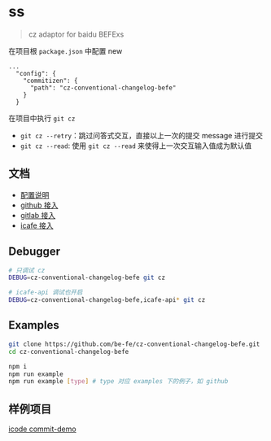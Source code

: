# ss

> cz adaptor for baidu BEFExs

在项目根 `package.json` 中配置 new

```text
...
  "config": {
    "commitizen": {
      "path": "cz-conventional-changelog-befe"
    }
  }
```

在项目中执行 `git cz`

- `git cz --retry`：跳过问答式交互，直接以上一次的提交 message 进行提交
- `git cz --read`: 使用 `git cz --read` 来使得上一次交互输入值成为默认值

## 文档

- [配置说明](./docs/configuration.md)
- [github 接入](./docs/github-usage.md)
- [gitlab 接入](./docs/gitlab-usage.md)
- [icafe 接入](./docs/icafe-usage.md)

## Debugger

```bash
# 只调试 cz
DEBUG=cz-conventional-changelog-befe git cz

# icafe-api 调试也开启
DEBUG=cz-conventional-changelog-befe,icafe-api* git cz
```

## Examples

```bash
git clone https://github.com/be-fe/cz-conventional-changelog-befe.git
cd cz-conventional-changelog-befe

npm i
npm run example
npm run example [type] # type 对应 examples 下的例子，如 github
```

## 样例项目

[icode commit-demo](http://icode.baidu.com/repos/baidu/personal-code/commit-demo)
